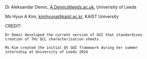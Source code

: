 Dr Aleksandar Demic, A.Demic@leeds.ac.uk, Univerisity of Leeds

Ms Hyun A Kim, kimhyuna@kaist.ac.kr, KAIST University


CREDIT:

    Dr Demic developed the current version of GUI that standardises creation of THz QCL characterisation sheets
    
    Ms Kim created the initial Qt GUI framework during her summer internship at University of Leeds 2024

